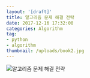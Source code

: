 ```yaml
---
layout: '[draft]'
title: 알고리즘 문제 해결 전략
date: 2017-12-16 17:32:00
categories: Algorithm
tag:
- python
- algorithm
thumbnail: /uploads/book2.jpg
---
```


![알고리즘 문제 해결 전략](/uploads/book2.jpg)